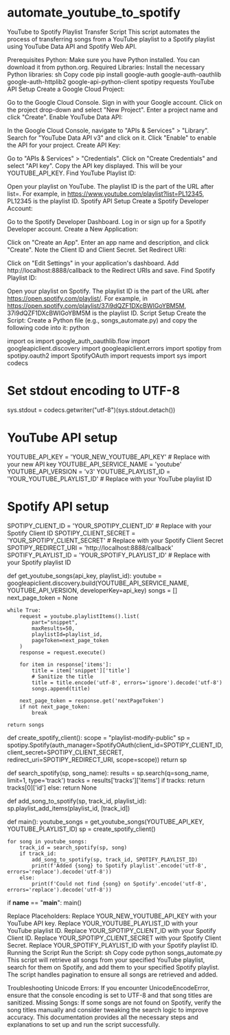 # automate_youtube_to_spotify
YouTube to Spotify Playlist Transfer Script
This script automates the process of transferring songs from a YouTube playlist to a Spotify playlist using YouTube Data API and Spotify Web API.

Prerequisites
Python: Make sure you have Python installed. You can download it from python.org.
Required Libraries: Install the necessary Python libraries:
sh
Copy code
pip install google-auth google-auth-oauthlib google-auth-httplib2 google-api-python-client spotipy requests
YouTube API Setup
Create a Google Cloud Project:

Go to the Google Cloud Console.
Sign in with your Google account.
Click on the project drop-down and select "New Project".
Enter a project name and click "Create".
Enable YouTube Data API:

In the Google Cloud Console, navigate to "APIs & Services" > "Library".
Search for "YouTube Data API v3" and click on it.
Click "Enable" to enable the API for your project.
Create API Key:

Go to "APIs & Services" > "Credentials".
Click on "Create Credentials" and select "API key".
Copy the API key displayed. This will be your YOUTUBE_API_KEY.
Find YouTube Playlist ID:

Open your playlist on YouTube.
The playlist ID is the part of the URL after list=. For example, in https://www.youtube.com/playlist?list=PL12345, PL12345 is the playlist ID.
Spotify API Setup
Create a Spotify Developer Account:

Go to the Spotify Developer Dashboard.
Log in or sign up for a Spotify Developer account.
Create a New Application:

Click on "Create an App".
Enter an app name and description, and click "Create".
Note the Client ID and Client Secret.
Set Redirect URI:

Click on "Edit Settings" in your application's dashboard.
Add http://localhost:8888/callback to the Redirect URIs and save.
Find Spotify Playlist ID:

Open your playlist on Spotify.
The playlist ID is the part of the URL after https://open.spotify.com/playlist/. For example, in https://open.spotify.com/playlist/37i9dQZF1DXcBWIGoYBM5M, 37i9dQZF1DXcBWIGoYBM5M is the playlist ID.
Script Setup
Create the Script:
Create a Python file (e.g., songs_automate.py) and copy the following code into it:
python



import os
import google_auth_oauthlib.flow
import googleapiclient.discovery
import googleapiclient.errors
import spotipy
from spotipy.oauth2 import SpotifyOAuth
import requests
import sys
import codecs

# Set stdout encoding to UTF-8
sys.stdout = codecs.getwriter("utf-8")(sys.stdout.detach())

# YouTube API setup
YOUTUBE_API_KEY = 'YOUR_NEW_YOUTUBE_API_KEY'  # Replace with your new API key
YOUTUBE_API_SERVICE_NAME = 'youtube'
YOUTUBE_API_VERSION = 'v3'
YOUTUBE_PLAYLIST_ID = 'YOUR_YOUTUBE_PLAYLIST_ID'  # Replace with your YouTube playlist ID

# Spotify API setup
SPOTIPY_CLIENT_ID = 'YOUR_SPOTIPY_CLIENT_ID'  # Replace with your Spotify Client ID
SPOTIPY_CLIENT_SECRET = 'YOUR_SPOTIPY_CLIENT_SECRET'  # Replace with your Spotify Client Secret
SPOTIPY_REDIRECT_URI = 'http://localhost:8888/callback'
SPOTIFY_PLAYLIST_ID = 'YOUR_SPOTIFY_PLAYLIST_ID'  # Replace with your Spotify playlist ID

def get_youtube_songs(api_key, playlist_id):
    youtube = googleapiclient.discovery.build(YOUTUBE_API_SERVICE_NAME, YOUTUBE_API_VERSION, developerKey=api_key)
    songs = []
    next_page_token = None

    while True:
        request = youtube.playlistItems().list(
            part="snippet",
            maxResults=50,
            playlistId=playlist_id,
            pageToken=next_page_token
        )
        response = request.execute()

        for item in response['items']:
            title = item['snippet']['title']
            # Sanitize the title
            title = title.encode('utf-8', errors='ignore').decode('utf-8')
            songs.append(title)

        next_page_token = response.get('nextPageToken')
        if not next_page_token:
            break

    return songs

def create_spotify_client():
    scope = "playlist-modify-public"
    sp = spotipy.Spotify(auth_manager=SpotifyOAuth(client_id=SPOTIPY_CLIENT_ID,
                                                   client_secret=SPOTIPY_CLIENT_SECRET,
                                                   redirect_uri=SPOTIPY_REDIRECT_URI,
                                                   scope=scope))
    return sp

def search_spotify(sp, song_name):
    results = sp.search(q=song_name, limit=1, type='track')
    tracks = results['tracks']['items']
    if tracks:
        return tracks[0]['id']
    else:
        return None

def add_song_to_spotify(sp, track_id, playlist_id):
    sp.playlist_add_items(playlist_id, [track_id])

def main():
    youtube_songs = get_youtube_songs(YOUTUBE_API_KEY, YOUTUBE_PLAYLIST_ID)
    sp = create_spotify_client()

    for song in youtube_songs:
        track_id = search_spotify(sp, song)
        if track_id:
            add_song_to_spotify(sp, track_id, SPOTIFY_PLAYLIST_ID)
            print(f'Added {song} to Spotify playlist'.encode('utf-8', errors='replace').decode('utf-8'))
        else:
            print(f'Could not find {song} on Spotify'.encode('utf-8', errors='replace').decode('utf-8'))

if __name__ == "__main__":
    main()




    
Replace Placeholders:
Replace YOUR_NEW_YOUTUBE_API_KEY with your YouTube API key.
Replace YOUR_YOUTUBE_PLAYLIST_ID with your YouTube playlist ID.
Replace YOUR_SPOTIPY_CLIENT_ID with your Spotify Client ID.
Replace YOUR_SPOTIPY_CLIENT_SECRET with your Spotify Client Secret.
Replace YOUR_SPOTIFY_PLAYLIST_ID with your Spotify playlist ID.
Running the Script
Run the Script:
sh
Copy code
python songs_automate.py
This script will retrieve all songs from your specified YouTube playlist, search for them on Spotify, and add them to your specified Spotify playlist. The script handles pagination to ensure all songs are retrieved and added.

Troubleshooting
Unicode Errors: If you encounter UnicodeEncodeError, ensure that the console encoding is set to UTF-8 and that song titles are sanitized.
Missing Songs: If some songs are not found on Spotify, verify the song titles manually and consider tweaking the search logic to improve accuracy.
This documentation provides all the necessary steps and explanations to set up and run the script successfully.
